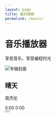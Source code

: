 ```yaml
---
layout: page
title: 每日推歌
permalink: /music/
---
```


<div class="music-container">
  <!-- 粒子背景 -->
  <div id="particles-js"></div>
  
  <!-- 音乐播放器 -->
  <div class="music-player-container">
    <div class="player-header">
      <h1>音乐播放器</h1>
      <p>享受音乐，享受编程时光</p>
    </div>
    <div class="player-body">
      <div class="album-art">
        <img src="https://p2.music.126.net/6y-UleORITEDbvrOLV0Q8A==/5639395138885805.jpg" alt="专辑封面" class="album-image" id="album-image">
      </div>
      <div class="player-controls">
        <div class="song-info">
          <h2 class="song-title" id="song-title">晴天</h2>
          <p class="song-artist" id="song-artist">周杰伦</p>
        </div>
        <div class="progress-container">
          <div class="progress-bar" id="progress-bar">
            <div class="progress" id="progress"></div>
          </div>
          <div class="progress-time">
            <span id="current-time">0:00</span>
            <span id="total-time">0:00</span>
          </div>
        </div>
        <div class="controls">
          <button class="control-button play-button" id="play-button">
            <i class="fas fa-play" id="play-icon"></i>
          </button>
        </div>
      </div>
    </div>
  </div>
  
  <!-- 音频元素 -->
  <audio id="audio-player"></audio>
</div>

<link rel="stylesheet" href="https://cdnjs.cloudflare.com/ajax/libs/font-awesome/6.4.0/css/all.min.css">
<link rel="stylesheet" href="/assets/css/music.css">
<script src="https://cdn.jsdelivr.net/particles.js/2.0.0/particles.min.js"></script>
<script src="/assets/js/music.js"></script>
